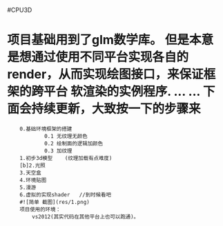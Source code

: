 #CPU3D
>####
项目基础用到了glm数学库。
但是本意是想通过使用不同平台实现各自的render，从而实现绘图接口，来保证框架的跨平台
软渲染的实例程序.
...
...
下面会持续更新，大致按一下的步骤来
==============

		0.基础环境框架的搭建
				0.1	无纹理无颜色
				0.2	绘制面的逻辑加颜色
				0.3	加纹理
		1.初步3d模型	(纹理加载有点难度)
		[b]2.光照
		3.天空盒
		4.环境贴图
		5.漫游
		6.虚拟的实现shader	//到时候看吧
		#![简单 截图](res/1.png)
		项目使用的环境：
			vs2012(其实代码在其他平台上也可以跑通)。
			